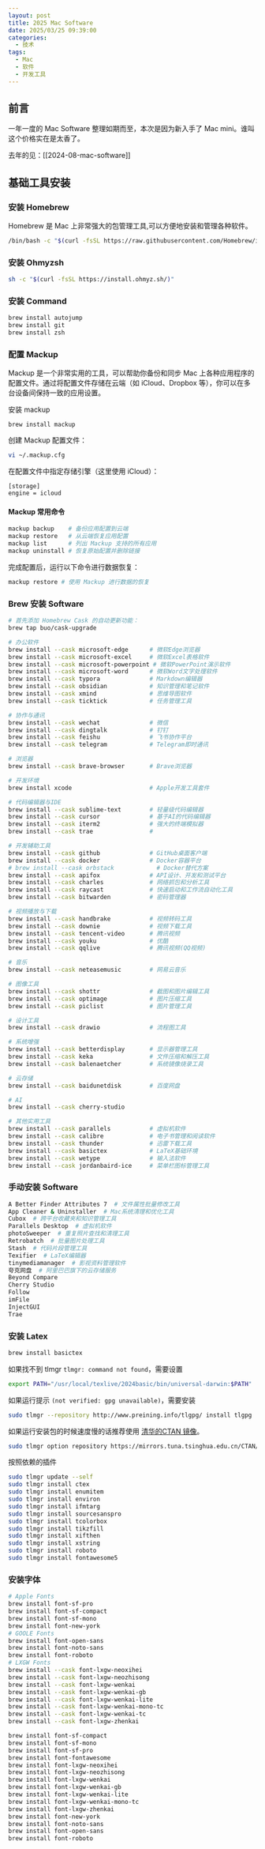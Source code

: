 ```yaml
---
layout: post
title: 2025 Mac Software
date: 2025/03/25 09:39:00
categories:
  - 技术
tags:
  - Mac
  - 软件
  - 开发工具
---
```


## 前言

一年一度的 Mac Software 整理如期而至，本次是因为新入手了 Mac mini。谁叫这个价格实在是太香了。

去年的见：[[2024-08-mac-software]]

## 基础工具安装

### 安装 Homebrew

Homebrew 是 Mac 上非常强大的包管理工具,可以方便地安装和管理各种软件。

```bash
/bin/bash -c "$(curl -fsSL https://raw.githubusercontent.com/Homebrew/install/HEAD/install.sh)"
```

### 安装 Ohmyzsh

```bash
sh -c "$(curl -fsSL https://install.ohmyz.sh/)"
```

### 安装 Command

```bash
brew install autojump
brew install git
brew install zsh
```

### 配置 Mackup

Mackup 是一个非常实用的工具，可以帮助你备份和同步 Mac 上各种应用程序的配置文件。通过将配置文件存储在云端（如 iCloud、Dropbox 等），你可以在多台设备间保持一致的应用设置。

安装 mackup

```
brew install mackup
```

创建 Mackup 配置文件：

```bash
vi ~/.mackup.cfg
```

在配置文件中指定存储引擎（这里使用 iCloud）：

```
[storage]  
engine = icloud
```

#### Mackup 常用命令

```bash
mackup backup    # 备份应用配置到云端
mackup restore   # 从云端恢复应用配置
mackup list      # 列出 Mackup 支持的所有应用
mackup uninstall # 恢复原始配置并删除链接
```

完成配置后，运行以下命令进行数据恢复：

```bash
mackup restore # 使用 Mackup 进行数据的恢复
```

### Brew 安装 Software

```bash
# 首先添加 Homebrew Cask 的自动更新功能：
brew tap buo/cask-upgrade

# 办公软件
brew install --cask microsoft-edge      # 微软Edge浏览器
brew install --cask microsoft-excel     # 微软Excel表格软件
brew install --cask microsoft-powerpoint # 微软PowerPoint演示软件
brew install --cask microsoft-word      # 微软Word文字处理软件
brew install --cask typora              # Markdown编辑器
brew install --cask obsidian            # 知识管理和笔记软件
brew install --cask xmind               # 思维导图软件
brew install --cask ticktick            # 任务管理工具

# 协作与通讯
brew install --cask wechat              # 微信
brew install --cask dingtalk            # 钉钉
brew install --cask feishu              # 飞书协作平台
brew install --cask telegram            # Telegram即时通讯

# 浏览器
brew install --cask brave-browser       # Brave浏览器

# 开发环境
brew install xcode                      # Apple开发工具套件

# 代码编辑器与IDE
brew install --cask sublime-text        # 轻量级代码编辑器
brew install --cask cursor              # 基于AI的代码编辑器
brew install --cask iterm2              # 强大的终端模拟器
brew install --cask trae                # 

# 开发辅助工具
brew install --cask github              # GitHub桌面客户端
brew install --cask docker              # Docker容器平台
# brew install --cask orbstack            # Docker替代方案
brew install --cask apifox              # API设计、开发和测试平台
brew install --cask charles             # 网络抓包和分析工具
brew install --cask raycast             # 快速启动和工作流自动化工具
brew install --cask bitwarden           # 密码管理器

# 视频播放与下载
brew install --cask handbrake           # 视频转码工具
brew install --cask downie              # 视频下载工具
brew install --cask tencent-video       # 腾讯视频
brew install --cask youku               # 优酷
brew install --cask qqlive              # 腾讯视频(QQ视频)

# 音乐
brew install --cask neteasemusic        # 网易云音乐

# 图像工具
brew install --cask shottr              # 截图和图片编辑工具
brew install --cask optimage            # 图片压缩工具
brew install --cask piclist             # 图片管理工具

# 设计工具
brew install --cask drawio              # 流程图工具

# 系统增强
brew install --cask betterdisplay       # 显示器管理工具
brew install --cask keka                # 文件压缩和解压工具
brew install --cask balenaetcher        # 系统镜像烧录工具

# 云存储
brew install --cask baidunetdisk        # 百度网盘

# AI
brew install --cask cherry-studio

# 其他实用工具
brew install --cask parallels           # 虚拟机软件
brew install --cask calibre             # 电子书管理和阅读软件
brew install --cask thunder             # 迅雷下载工具
brew install --cask basictex            # LaTeX基础环境
brew install --cask wetype              # 输入法软件
brew install --cask jordanbaird-ice     # 菜单栏图标管理工具
```

### 手动安装 Software

```bash
A Better Finder Attributes 7  # 文件属性批量修改工具
App Cleaner & Uninstaller  # Mac系统清理和优化工具
Cubox  # 跨平台收藏夹和知识管理工具
Parallels Desktop  # 虚拟机软件
photoSweeper  # 重复照片查找和清理工具
Retrobatch  # 批量图片处理工具
Stash  # 代码片段管理工具
Texifier  # LaTeX编辑器
tinymediamanager  # 影视资料管理软件
夸克网盘  # 阿里巴巴旗下的云存储服务
Beyond Compare
Cherry Studio
Follow
imFile
InjectGUI
Trae
```

### 安装 Latex

```bash
brew install basictex 
```

如果找不到 tlmgr `tlmgr: command not found`，需要设置

```bash
export PATH="/usr/local/texlive/2024basic/bin/universal-darwin:$PATH"
```

如果运行提示 `(not verified: gpg unavailable)`，需要安装

```bash
sudo tlmgr --repository http://www.preining.info/tlgpg/ install tlgpg
```

如果运行安装包的时候速度慢的话推荐使用 [清华的CTAN 镜像](https://mirror.tuna.tsinghua.edu.cn/help/CTAN/)。

```bash
sudo tlmgr option repository https://mirrors.tuna.tsinghua.edu.cn/CTAN/systems/texlive/tlnet
```

按照依赖的插件

```bash
sudo tlmgr update --self
sudo tlmgr install ctex
sudo tlmgr install enumitem
sudo tlmgr install environ
sudo tlmgr install ifmtarg
sudo tlmgr install sourcesanspro
sudo tlmgr install tcolorbox
sudo tlmgr install tikzfill
sudo tlmgr install xifthen
sudo tlmgr install xstring
sudo tlmgr install roboto
sudo tlmgr install fontawesome5
```

### 安装字体

```bash
# Apple Fonts
brew install font-sf-pro
brew install font-sf-compact
brew install font-sf-mono
brew install font-new-york
# GOOLE Fonts
brew install font-open-sans
brew install font-noto-sans
brew install font-roboto
# LXGW Fonts
brew install --cask font-lxgw-neoxihei
brew install --cask font-lxgw-neozhisong
brew install --cask font-lxgw-wenkai
brew install --cask font-lxgw-wenkai-gb
brew install --cask font-lxgw-wenkai-lite
brew install --cask font-lxgw-wenkai-mono-tc
brew install --cask font-lxgw-wenkai-tc
brew install --cask font-lxgw-zhenkai

brew install font-sf-compact
brew install font-sf-mono
brew install font-sf-pro
brew install font-fontawesome
brew install font-lxgw-neoxihei
brew install font-lxgw-neozhisong
brew install font-lxgw-wenkai
brew install font-lxgw-wenkai-gb
brew install font-lxgw-wenkai-lite
brew install font-lxgw-wenkai-mono-tc
brew install font-lxgw-zhenkai
brew install font-new-york
brew install font-noto-sans
brew install font-open-sans
brew install font-roboto
```
